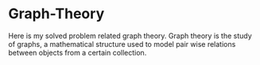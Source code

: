 # Graph-Theory
Here is my solved problem related graph theory. Graph theory is the study of graphs, a mathematical structure used to model pair wise relations between objects from a certain collection.
